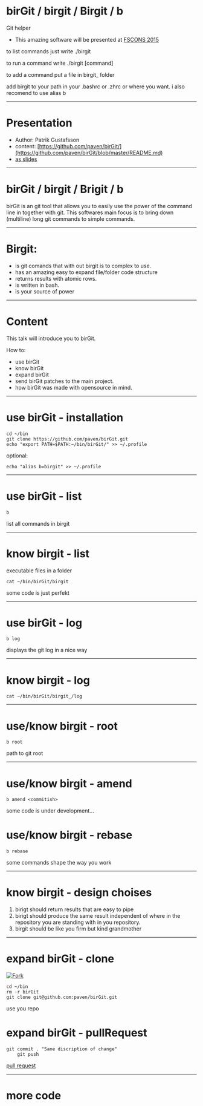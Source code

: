 # birGit / birgit / Birgit / b
Git helper

* This amazing software will be presented at [FSCONS 2015](https://www.google.se/search?q=fscons&oq=fsc&aqs=chrome.0.69i59j69i57j69i60l3j69i65.3855j0j7&sourceid=chrome&es_sm=0&ie=UTF-8)

to list commands just write ./birgit

to run a command write ./birgit [command]

to add a command put a file in birgit_ folder

add birgit to your path in your .bashrc or .zhrc or where you want.
i also recomend to use alias b

---

# Presentation

* Author: Patrik Gustafsson
* content: [https://github.com/paven/birGit/](https://github.com/paven/birGit/blob/master/README.md)
* [as slides](http://www.mumma.nu/birGit)

---

# birGit / birgit / Brigit / b

birGit is an git tool that allows you to easily use the power of the command line in together with git. This softwares main focus is to bring down (multiline) long git commands to simple commands.

---

# Birgit: 

* is git comands that with out birgit is to complex to use. 
* has an amazing easy to expand file/folder code structure 
* returns results with atomic rows. 
* is written in bash. 
* is your source of power

---

# Content

This talk will introduce you to birGit.


How to: 
* use birGit 
* know birGit
* expand birGit 
* send birGit patches to the main project. 
* how birGit was made with opensource in mind.

---

# use birGit - installation

    cd ~/bin
    git clone https://github.com/paven/birGit.git
    echo "export PATH=$PATH:~/bin/birGit/" >> ~/.profile

optional:

    echo "alias b=birgit" >> ~/.profile

---

# use birGit - list

    b

list all commands in birgit

---

# know birgit - list

executable files in a folder

    cat ~/bin/birGit/birgit

some code is just perfekt

---

# use birGit - log

    b log

displays the git log in a nice way

---

# know birgit - log

    cat ~/bin/birGit/birgit_/log

---

# use/know birgit - root

    b root

path to git root

---

# use/know birgit - amend

    b amend <commitish>

some code is under development...

# use/know birgit - rebase

    b rebase

some commands shape the way you work

---

# know birgit - design choises

1. birigt should return results that are easy to pipe
2. birigt should produce the same result independent of where in the repository you are standing with in you repository.
3. birgit should be like you firm but kind grandmother

---

# expand birGit - clone

[![Fork](https://raw.github.com/paven/birGit/master/README/fork.png)](https://github.com/paven/birGit)

    cd ~/bin
    rm -r birGit
    git clone git@github.com:paven/birGit.git

use you repo

# expand birGit - pullRequest

    git commit . "Sane discription of change"
    	git push

[pull request](https://github.com/paven/birGit/compare)

---

# more code